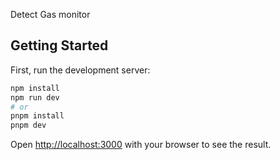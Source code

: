Detect Gas monitor

## Getting Started



First, run the development server:

```bash
npm install
npm run dev
# or
pnpm install
pnpm dev
```

Open [http://localhost:3000](http://localhost:3000) with your browser to see the result.

